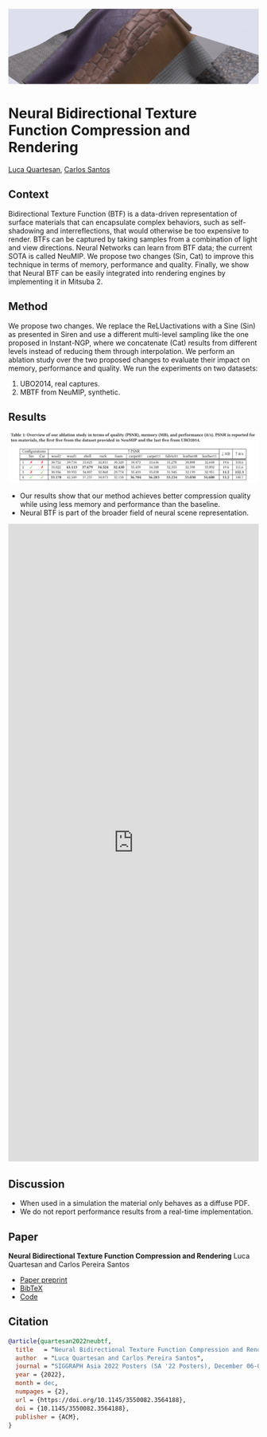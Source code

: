 ![](assets/header.jpg)

# Neural Bidirectional Texture Function Compression and Rendering

[Luca Quartesan](luca@traverseresearch.nl), [Carlos Santos](santos.c@buas.nl)

## Context
Bidirectional Texture Function (BTF) is a data-driven representation of surface materials that can encapsulate complex behaviors, such as self-shadowing and interreflections, that would otherwise be too expensive to render. BTFs can be captured by taking samples from a combination of light and view directions.
Neural Networks can learn from BTF data; the current SOTA is called NeuMIP. We propose two changes (Sin, Cat) to improve this technique in terms of memory, performance and quality.
Finally, we show that Neural BTF can be easily integrated into rendering engines by implementing it in Mitsuba 2.

## Method
We propose two changes. We replace the ReLUactivations with a Sine (Sin) as presented in Siren and use a different multi-level sampling like the one proposed in Instant-NGP, where we concatenate (Cat) results from different levels instead of reducing them through interpolation.
We perform an ablation study over the two proposed changes to evaluate their impact on memory, performance and quality.
We run the experiments on two datasets:
1. UBO2014, real captures.
2. MBTF from NeuMIP, synthetic.



## Results
![](assets/table.png)

+ Our results show that our method achieves better compression quality while using less memory and performance than the baseline.
+ Neural BTF is part of the broader field of neural scene representation.

<iframe frameborder="0" class="juxtapose" width="100%" height="1280" src="https://cdn.knightlab.com/libs/juxtapose/latest/embed/index.html?uid=f580e43c-70ea-11ed-b5bd-6595d9b17862"></iframe>


## Discussion
+ When used in a simulation the material only behaves as a diffuse PDF.
+ We do not report performance results from a real-time implementation.

## Paper
**Neural Bidirectional Texture Function Compression and Rendering**
Luca Quartesan and Carlos Pereira Santos
+ [Paper preprint]()
+ [BibTeX](assets/quartesan22neubtf.bib)
+ [Code](https://github.com/Traverse-Research/NeuBTF)

## Citation
```bibtex
@article{quartesan2022neubtf,
  title   = "Neural Bidirectional Texture Function Compression and Rendering",
  author  = "Luca Quartesan and Carlos Pereira Santos",
  journal = "SIGGRAPH Asia 2022 Posters (SA '22 Posters), December 06-09, 2022",
  year = {2022},
  month = dec,
  numpages = {2},
  url = {https://doi.org/10.1145/3550082.3564188},
  doi = {10.1145/3550082.3564188},
  publisher = {ACM},
}

```